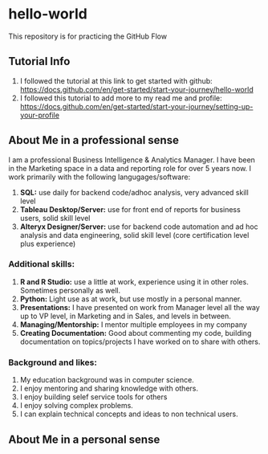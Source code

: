 # hello-world
This repository is for practicing the GitHub Flow

## Tutorial Info
1. I followed the tutorial at this link to get started with github: https://docs.github.com/en/get-started/start-your-journey/hello-world
2. I followed this tutorial to add more to my read me and profile: https://docs.github.com/en/get-started/start-your-journey/setting-up-your-profile

## About Me in a professional sense
I am a professional Business Intelligence & Analytics Manager.
I have been in the Marketing space in a data and reporting role for over 5 years now.
I work primarily with the following langugages/software:
 1. **SQL:** use daily for backend code/adhoc analysis, very advanced skill level
 2. **Tableau Desktop/Server:** use for front end of reports for business users, solid skill level
 3. **Alteryx Designer/Server:** use for backend code automation and ad hoc analysis and data engineering, solid skill level (core certification level plus experience)
    
### Additional skills:
 1. **R and R Studio:** use a little at work, experience using it in other roles. Sometimes personally as well.
 2. **Python:** Light use as at work, but use mostly in a personal manner.
 3. **Presentations:** I have presented on work from Manager level all the way up to VP level, in Marketing and in Sales, and levels in between.
 4. **Managing/Mentorship:** I mentor multiple employees in my company
 5. **Creating Documentation:** Good about commenting my code, building documentation on topics/projects I have worked on to share with others.
    
### Background and likes:
 1. My education background was in computer science.
 2. I enjoy mentoring and sharing knowledge with others.
 3. I enjoy building selef service tools for others
 4. I enjoy solving complex problems.
 5. I can explain technical concepts and ideas to non technical users.

## About Me in a personal sense



